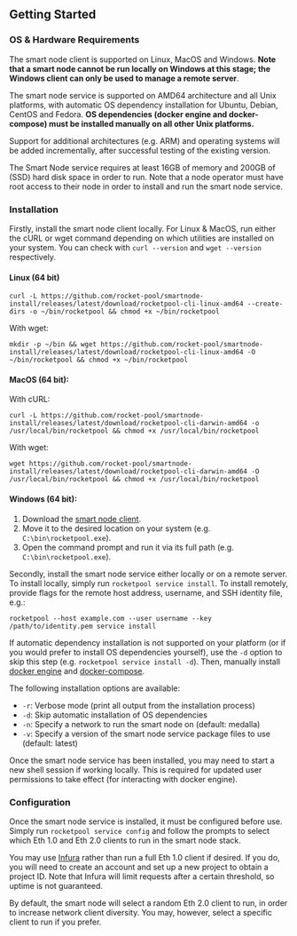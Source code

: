 ## Getting Started

### OS & Hardware Requirements

The smart node client is supported on Linux, MacOS and Windows. **Note that a smart node cannot be run locally on Windows at this stage; the Windows client can only be used to manage a remote server**.

The smart node service is supported on AMD64 architecture and all Unix platforms, with automatic OS dependency installation for Ubuntu, Debian, CentOS and Fedora. **OS dependencies (docker engine and docker-compose) must be installed manually on all other Unix platforms.**

Support for additional architectures (e.g. ARM) and operating systems will be added incrementally, after successful testing of the existing version.

The Smart Node service requires at least 16GB of memory and 200GB of (SSD) hard disk space in order to run. Note that a node operator must have root access to their node in order to install and run the smart node service.

### Installation

Firstly, install the smart node client locally. For Linux & MacOS, run either the cURL or wget command depending on which utilities are installed on your system. You can check with `curl --version` and `wget --version` respectively.

#### Linux (64 bit)

<section-header :title="'With cURL:'" />

``` shell 
curl -L https://github.com/rocket-pool/smartnode-install/releases/latest/download/rocketpool-cli-linux-amd64 --create-dirs -o ~/bin/rocketpool && chmod +x ~/bin/rocketpool
```

With wget:
``` shell 
mkdir -p ~/bin && wget https://github.com/rocket-pool/smartnode-install/releases/latest/download/rocketpool-cli-linux-amd64 -O ~/bin/rocketpool && chmod +x ~/bin/rocketpool
```

#### MacOS (64 bit):

With cURL:

``` shell
curl -L https://github.com/rocket-pool/smartnode-install/releases/latest/download/rocketpool-cli-darwin-amd64 -o /usr/local/bin/rocketpool && chmod +x /usr/local/bin/rocketpool
```

With wget:
``` shell
wget https://github.com/rocket-pool/smartnode-install/releases/latest/download/rocketpool-cli-darwin-amd64 -O /usr/local/bin/rocketpool && chmod +x /usr/local/bin/rocketpool
```

#### Windows (64 bit):

1. Download the [smart node client](https://github.com/rocket-pool/smartnode-install/releases/latest/download/rocketpool-cli-windows-amd64.exe).
1. Move it to the desired location on your system (e.g. `C:\bin\rocketpool.exe`).
1. Open the command prompt and run it via its full path (e.g. `C:\bin\rocketpool.exe`).

Secondly, install the smart node service either locally or on a remote server. To install locally, simply run `rocketpool service install`. To install remotely, provide flags for the remote host address, username, and SSH identity file, e.g.:

``` shell
rocketpool --host example.com --user username --key /path/to/identity.pem service install
```

If automatic dependency installation is not supported on your platform (or if you would prefer to install OS dependencies yourself), use the `-d` option to skip this step (e.g. `rocketpool service install -d`). Then, manually install [docker engine](https://docs.docker.com/engine/install/) and [docker-compose](https://docs.docker.com/compose/install/).

The following installation options are available:

- `-r`: Verbose mode (print all output from the installation process)
- `-d`: Skip automatic installation of OS dependencies
- `-n`: Specify a network to run the smart node on (default: medalla)
- `-v`: Specify a version of the smart node service package files to use (default: latest)

Once the smart node service has been installed, you may need to start a new shell session if working locally. This is required for updated user permissions to take effect (for interacting with docker engine).


### Configuration

Once the smart node service is installed, it must be configured before use. Simply run `rocketpool service config` and follow the prompts to select which Eth 1.0 and Eth 2.0 clients to run in the smart node stack.

You may use [Infura](https://infura.io/) rather than run a full Eth 1.0 client if desired. If you do, you will need to create an account and set up a new project to obtain a project ID. Note that Infura will limit requests after a certain threshold, so uptime is not guaranteed.

By default, the smart node will select a random Eth 2.0 client to run, in order to increase network client diversity. You may, however, select a specific client to run if you prefer.